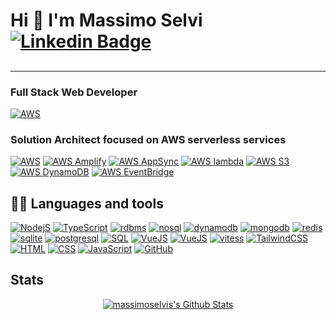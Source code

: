 # Hi 👋 I'm Massimo Selvi [![Linkedin Badge](https://img.shields.io/badge/-MassimoSelvi-blue?style=flat-square&logo=Linkedin&logoColor=white&link=https://www.linkedin.com/in/massimoselvi-2041a822b/)](https://www.linkedin.com/in/massimoselvi/)

## 

---

### Full Stack Web Developer

[![AWS](https://img.shields.io/badge/Full_Stack-web_developer-232F3E?style=flat&logo=semanticweb&color=blue&logoColor=blue)](https://www.massimoselvi.com)

### Solution Architect focused on AWS serverless services

[![AWS](https://img.shields.io/badge/☁️-serverless-232F3E?style=flat&logo=amazon-aws&color=orange&logoColor=orange)](https://aws.amazon.com/serverless/?nc2=h_ql_prod_serv_s) [![AWS Amplify](https://img.shields.io/badge/AWS-Amplify-232F3E?style=flat&logo=awsamplify&color=orange&logoColor=orange)](https:aws.amazon.com/asd) [![AWS AppSync](https://img.shields.io/badge/AWS-AppSync-232F3E?style=flat&logo=amazon-aws&color=orange&logoColor=orange)](https:aws.amazon.com/asd) [![AWS lambda](https://img.shields.io/badge/AWS-lambda-232F3E?style=flat&logo=aws-lambda&color=orange&logoColor=orange)](https:aws.amazon.com/asd) [![AWS S3](https://img.shields.io/badge/AWS-S3-232F3E?style=flat&logo=amazon-s3&color=orange&logoColor=orange)](https:aws.amazon.com/asd) [![AWS DynamoDB](https://img.shields.io/badge/AWS-DynamoDB-232F3E?style=flat&logo=amazon-dynamodb&color=orange&logoColor=orange)](https:aws.amazon.com/asd) [![AWS EventBridge](https://img.shields.io/badge/AWS-EventBridge-232F3E?style=flat&logo=singlestore&color=orange&logoColor=orange)](https:aws.amazon.com/asd)

## 👨‍💻 Languages and tools

[![NodejS](https://img.shields.io/badge/Node.js-43853D?style=for-the-badge&logo=node.js&logoColor=white)](#NodejS) [![TypeScript](https://img.shields.io/badge/typescript-%23323330.svg?&style=for-the-badge&logo=typescript)](#TypeScript)
[![rdbms](https://img.shields.io/badge/rdbms-232F3E?style=for-the-badge&logo=rdbms&logoColor=white)](https://rdbms.com) [![nosql](https://img.shields.io/badge/nosql-232F3E?style=for-the-badge&logo=nosql&logoColor=white)](https://nosql.com)
[![dynamodb](https://img.shields.io/badge/dynamodb-232F3E?style=for-the-badge&logo=amazon-dynamodb&logoColor=white)](https://dynamodb.com) [![mongodb](https://img.shields.io/badge/mongodb-232F3E?style=for-the-badge&logo=mongodb&logoColor=white)](https://mongodb.com) [![redis](https://img.shields.io/badge/redis-232F3E?style=for-the-badge&logo=redis&logoColor=white)](https://nosql.com)
[![sqlite](https://img.shields.io/badge/sqlite-232F3E?style=for-the-badge&logo=sqlite&logoColor=white)](https://sqlite.com) [![postgresql](https://img.shields.io/badge/postgresql-232F3E?style=for-the-badge&logo=postgresql&logoColor=white)](https://postgresql.com) [![SQL](https://img.shields.io/badge/-SQL-000?style=for-the-badge&logo=MySQL&logoColor=white)](#SQL) 
[![VueJS](https://shields.io/badge/vuejs-black?logo=vue.js&style=for-the-badge)](#VueJS) [![VueJS](https://shields.io/badge/Vite-black?logo=vite&style=for-the-badge)](#VueJS) [![vitess](https://img.shields.io/badge/vitesse-232F3E?style=for-the-badge&logo=vitess&logoColor=white)](https://vitesse.com)
[![TailwindCSS](https://img.shields.io/badge/Tailwind_CSS-38B2AC?style=for-the-badge&logo=tailwind-css&logoColor=white)](#TailwindCSS) 
[![HTML](https://img.shields.io/badge/HTML5-E34F26?style=for-the-badge&logo=html5&logoColor=white)](#HTML) [![CSS](https://img.shields.io/badge/CSS3-1572B6?style=for-the-badge&logo=css3&logoColor=white)](#CSS) [![JavaScript](https://img.shields.io/badge/javascript-%23323330.svg?&style=for-the-badge&logo=javascript&logoColor=%23F7DF1E)](#JavaScript) 
[![GitHub](https://img.shields.io/badge/github-%23121011.svg?&style=for-the-badge&logo=github&logoColor=white)](#GitHub) 

## Stats

<p align="center">
  <!-- <a href="https://github.com/anuraghazra/github-readme-stats">
    <img title="🔥 Get streak stats for your profile at git.io/streak-stats" alt="massimoselvi's streak" src="https://github-readme-streak-stats.herokuapp.com/?user=massimoselvi&theme=black-ice&hide_border=true&stroke=0000&background=0D1117&ring=60D9FA&fire=60D9FA&currStreakLabel=60D9FA"/>
  </a> -->
  <a href="https://github.com/anuraghazra/github-readme-stats">
    <img alt="massimoselvis's Github Stats" src="https://github-readme-stats.vercel.app/api?username=massimoselvi&show_icons=true&count_private=true&theme=react&hide_border=true&bg_color=0D1117" />
  </a>

  <!-- [![Massimo's GitHub stats](https://github-readme-stats.vercel.app/api?username=massimoselvi&count_private=true&show_icons=true&theme=tokyonight)](https://github.com/anuraghazra/github-readme-stats) -->

  <!-- [![Top Langs](https://github-readme-stats.vercel.app/api/top-langs/?username=massimoselvi&langs_count=4&theme=tokyonight&layout=compact)](https://github.com/anuraghazra/github-readme-stats) -->
</p>

<!-- ## 📊 Contributions -->

<!-- <img alt="massimoselvi's Activity Graph" src="https://activity-graph.herokuapp.com/graph?username=massimoselvi&bg_color=0D1117&color=5BCDEC&line=5BCDEC&point=FFFFFF&hide_border=true" /> -->

<!-- [![italy](https://img.shields.io/badge/Made%20in-%F0%9F%87%AE%F0%9F%87%B9-red?style=flat-square)](https://img.shields.io/badge/Made%20in-%F0%9F%87%AE%F0%9F%87%B9-red?style=flat-square) -->
<!-- ![prs](https://img.shields.io/badge/dynamic/json?color=blueviolet&label=Merged%20PRs&query=total_count&url=https%3A%2F%2Fapi.github.com%2Fsearch%2Fissues%3Fq%3Dauthor%3Dmassimoselvi%2520type%3Apr%2520is%3Amerged) -->

<!-- [![forthebadge](https://forthebadge.com/images/badges/it-works-why.svg)](https://forthebadge.com) -->
<!-- [![forthebadge](https://forthebadge.com/images/badges/made-with-typescript.svg)](https://forthebadge.com) -->

<!-- Badges template - https://github.com/badges/shields -->
<!-- [![Starred repositories](https://img.shields.io/github/stars/massimoselvi?color=55960c&labelColor=488207&style=for-the-badge&logo=github&label=Stars)](https://github.com/massimoselvi?tab=**repositories**&sort=stargazers) [![LinkedIn](https://img.shields.io/badge/LinkedIn-0077B5?style=for-the-badge&logo=linkedin&logoColor=white)](https://www.linkedin.com/in/massimoselvi/) -->

